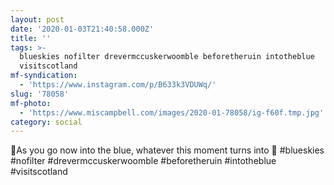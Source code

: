```yaml
---
layout: post
date: '2020-01-03T21:40:58.000Z'
title: ''
tags: >-
  blueskies nofilter drevermccuskerwoomble beforetheruin intotheblue
  visitscotland
mf-syndication:
  - 'https://www.instagram.com/p/B633k3VDUWq/'
slug: '78058'
mf-photo:
  - 'https://www.miscampbell.com/images/2020-01-78058/ig-f60f.tmp.jpg'
category: social
---
```

🎵As you go now into the blue, whatever this moment turns into 🎵 #blueskies #nofilter #drevermccuskerwoomble #beforetheruin #intotheblue #visitscotland
